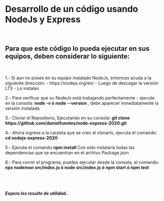 <h1>Desarrollo de un código usando NodeJs y Express</h1>
<br>
<h2>Para que este código lo pueda ejecutar en sus equipos, deben considerar lo siguiente: </h2>
<br>
<p>1.- Si aun no posee en su equipo instalado NodeJs, entonces acuda a la siguiente dirección: - https://nodejs.org/en/  - Luego de descagar la versión LTS - Lo instalan </p>
<p>2.- Para verificar que su NodeJs está trabajando perfectamente - ejecute en la consola: <strong>node -v ó node --version </strong>, debe aparecer inmediatamente la versión instalada   <p>
<p>3.- Clonar el Repositorio, Ejecutando en su consola: <strong>git clone https://github.com/danielfuentes/node-express-2020.git</strong> <p>
<p>4.- Ahora ingrese a la carpeta que se creo al clonarlo, ejecuta el comando: <strong>cd nodejs-express-2020 </strong> <p>
<p>5.- Ejecuta el comando <strong>npm install </strong> Con esto instalaría todas las dependencias que se encuentran en el archivo Package.json <p>
<p>6.- Para correr el programa, puedes ejecutar desde la consola, el comando: <strong> npx nodemon src/index.js    ó  node src/index.js  ó npm start ó npm test</strong> <p>
<br>
<br>
<h5>Espero les resulte de utilidad..</h5>
